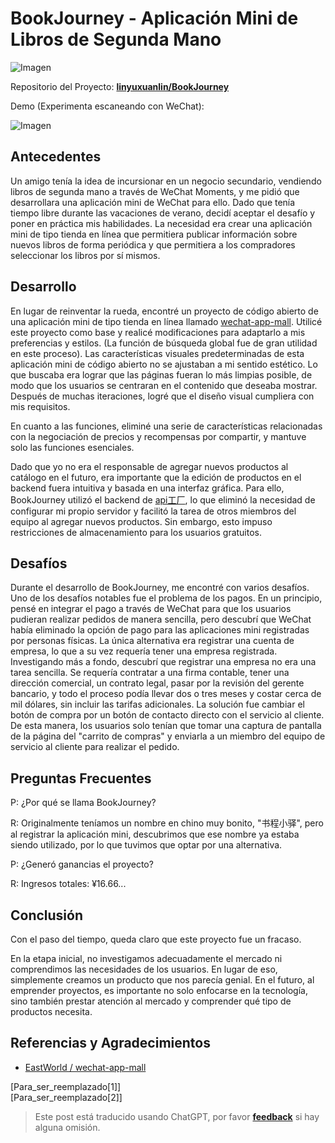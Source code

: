 # BookJourney - Aplicación Mini de Libros de Segunda Mano

![Imagen](https://img.wiki-power.com/d/wiki-media/img/书程小驿.jpg)

Repositorio del Proyecto: [**linyuxuanlin/BookJourney**](https://github.com/linyuxuanlin/BookJourney)

Demo (Experimenta escaneando con WeChat):

![Imagen](https://img.wiki-power.com/d/wiki-media/img/1.jpg)

## Antecedentes

Un amigo tenía la idea de incursionar en un negocio secundario, vendiendo libros de segunda mano a través de WeChat Moments, y me pidió que desarrollara una aplicación mini de WeChat para ello. Dado que tenía tiempo libre durante las vacaciones de verano, decidí aceptar el desafío y poner en práctica mis habilidades. La necesidad era crear una aplicación mini de tipo tienda en línea que permitiera publicar información sobre nuevos libros de forma periódica y que permitiera a los compradores seleccionar los libros por sí mismos.

## Desarrollo

En lugar de reinventar la rueda, encontré un proyecto de código abierto de una aplicación mini de tipo tienda en línea llamado [wechat-app-mall](https://github.com/EastWorld/wechat-app-mall). Utilicé este proyecto como base y realicé modificaciones para adaptarlo a mis preferencias y estilos. (La función de búsqueda global fue de gran utilidad en este proceso). Las características visuales predeterminadas de esta aplicación mini de código abierto no se ajustaban a mi sentido estético. Lo que buscaba era lograr que las páginas fueran lo más limpias posible, de modo que los usuarios se centraran en el contenido que deseaba mostrar. Después de muchas iteraciones, logré que el diseño visual cumpliera con mis requisitos.

En cuanto a las funciones, eliminé una serie de características relacionadas con la negociación de precios y recompensas por compartir, y mantuve solo las funciones esenciales.

Dado que yo no era el responsable de agregar nuevos productos al catálogo en el futuro, era importante que la edición de productos en el backend fuera intuitiva y basada en una interfaz gráfica. Para ello, BookJourney utilizó el backend de [api工厂](https://www.it120.cc/), lo que eliminó la necesidad de configurar mi propio servidor y facilitó la tarea de otros miembros del equipo al agregar nuevos productos. Sin embargo, esto impuso restricciones de almacenamiento para los usuarios gratuitos.

## Desafíos

Durante el desarrollo de BookJourney, me encontré con varios desafíos. Uno de los desafíos notables fue el problema de los pagos. En un principio, pensé en integrar el pago a través de WeChat para que los usuarios pudieran realizar pedidos de manera sencilla, pero descubrí que WeChat había eliminado la opción de pago para las aplicaciones mini registradas por personas físicas. La única alternativa era registrar una cuenta de empresa, lo que a su vez requería tener una empresa registrada. Investigando más a fondo, descubrí que registrar una empresa no era una tarea sencilla. Se requería contratar a una firma contable, tener una dirección comercial, un contrato legal, pasar por la revisión del gerente bancario, y todo el proceso podía llevar dos o tres meses y costar cerca de mil dólares, sin incluir las tarifas adicionales. La solución fue cambiar el botón de compra por un botón de contacto directo con el servicio al cliente. De esta manera, los usuarios solo tenían que tomar una captura de pantalla de la página del "carrito de compras" y enviarla a un miembro del equipo de servicio al cliente para realizar el pedido.

## Preguntas Frecuentes

P: ¿Por qué se llama BookJourney?

R: Originalmente teníamos un nombre en chino muy bonito, "书程小驿", pero al registrar la aplicación mini, descubrimos que ese nombre ya estaba siendo utilizado, por lo que tuvimos que optar por una alternativa.

P: ¿Generó ganancias el proyecto?

R: Ingresos totales: ¥16.66...

## Conclusión

Con el paso del tiempo, queda claro que este proyecto fue un fracaso.

En la etapa inicial, no investigamos adecuadamente el mercado ni comprendimos las necesidades de los usuarios. En lugar de eso, simplemente creamos un producto que nos parecía genial. En el futuro, al emprender proyectos, es importante no solo enfocarse en la tecnología, sino también prestar atención al mercado y comprender qué tipo de productos necesita.

## Referencias y Agradecimientos

- [EastWorld / wechat-app-mall](https://github.com/EastWorld/wechat-app-mall)

[Para_ser_reemplazado[1]]  
[Para_ser_reemplazado[2]]

> Este post está traducido usando ChatGPT, por favor [**feedback**](https://github.com/linyuxuanlin/Wiki_MkDocs/issues/new) si hay alguna omisión.